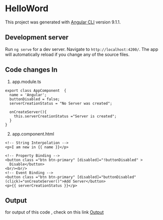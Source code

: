 # HelloWord

This project was generated with [Angular CLI](https://github.com/angular/angular-cli) version 9.1.1.

## Development server

Run `ng serve` for a dev server. Navigate to `http://localhost:4200/`. The app will automatically reload if you change any of the source files.

## Code changes In
1) app.module.ts
```   
export class AppComponent  {
  name = 'Angular';
  buttonDisabled = false;
  serverCreationStatus = "No Server was created";

  onCreateServer(){
    this.serverCreationStatus ="Server is created";
  }
}
```
2) app.component.html
```
<!-- String Interpolation -->
<p>I am new in {{ name }}</p>

<!-- Property Binding -->
<button class ="btn btn-primary" [disabled]="!buttonDisabled" >
  Disable</button>
<br/><br/>
<!-- Event Binding -->
<button class ="btn btn-primary" [disabled]="buttonDisabled" (click)="onCreateServer()">Add Server</button>
<p>{{ serverCreationStatus }}</p>
 ```
 ## Output
 
 for output of this code , check on this link
 [Output](https://stackblitz.com/edit/propertyeventbinding)
